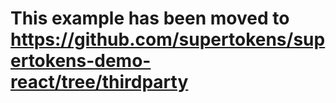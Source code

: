 # This example has been moved to https://github.com/supertokens/supertokens-demo-react/tree/thirdparty